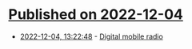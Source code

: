 # [Published on 2022-12-04](index.md)

* [2022-12-04, 13:22:48](https://news.ycombinator.com/item?id=33853482) - [Digital mobile radio](https://www.dmrfordummies.com/library/)
